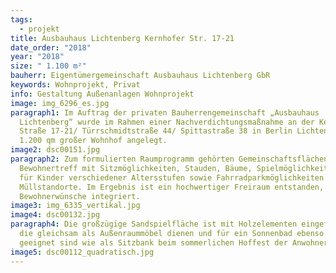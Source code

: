 ```yaml
---
tags:
  - projekt
title: Ausbauhaus Lichtenberg Kernhofer Str. 17-21
date_order: "2018"
year: "2018"
size: " 1.100 m²"
bauherr: Eigentümergemeinschaft Ausbauhaus Lichtenberg GbR
keywords: Wohnprojekt, Privat
info: Gestaltung Außenanlagen Wohnprojekt
image: img_6296_es.jpg
paragraph1: Im Auftrag der privaten Bauherrengemeinschaft „Ausbauhaus
  Lichtenberg“ wurde im Rahmen einer Nachverdichtungsmaßnahme an der Kernhofer
  Straße 17-21/ Türrschmidtstraße 44/ Spittastraße 38 in Berlin Lichtenberg ein
  1.200 qm großer Wohnhof angelegt.
image2: dsc00151.jpg
paragraph2: Zum formulierten Raumprogramm gehörten Gemeinschaftsflächen für
  Bewohnertreff mit Sitzmöglichkeiten, Stauden, Bäume, Spielmöglichkeiten
  für Kinder verschiedener Altersstufen sowie Fahrradparkmöglichkeiten und
  Müllstandorte. Im Ergebnis ist ein hochwertiger Freiraum entstanden, der alle
  Bewohnerwünsche integriert.
image3: img_6335_vertikal.jpg
image4: dsc00132.jpg
paragraph4: Die großzügige Sandspielfläche ist mit Holzelementen eingefasst,
  die gleichsam als Außenraummöbel dienen und für ein Sonnenbad ebenso
  geeignet sind wie als Sitzbank beim sommerlichen Hoffest der Anwohner.
image5: dsc00112_quadratisch.jpg
---
```

